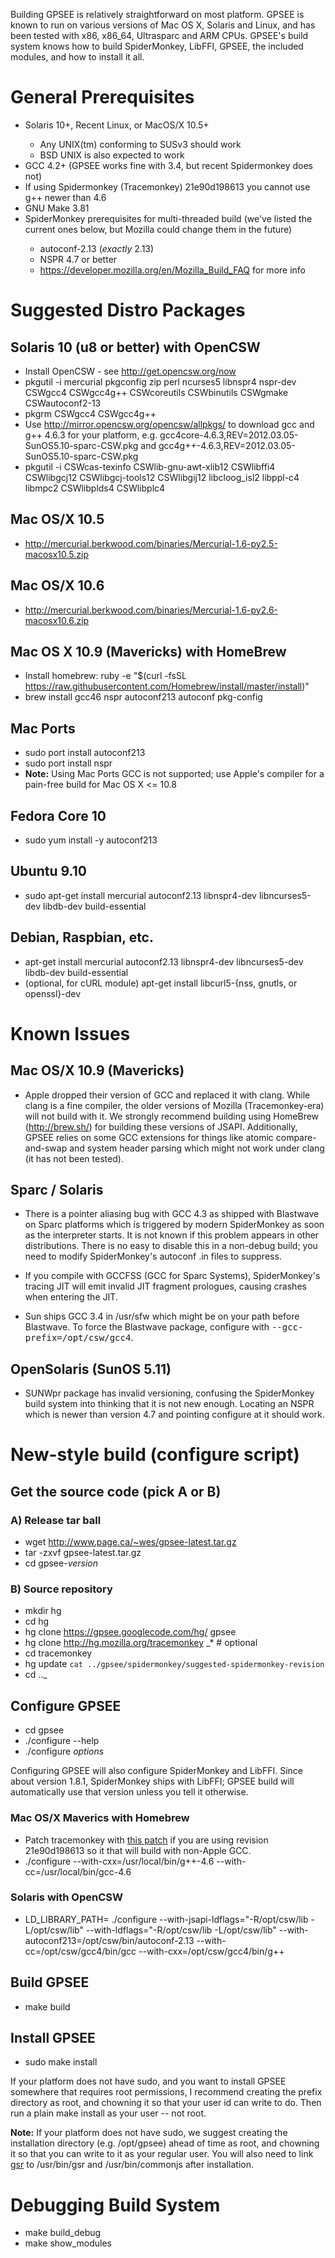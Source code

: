 Building GPSEE is relatively straightforward on most platform. GPSEE is known to run on various versions of Mac OS X, Solaris and Linux, and has been tested with x86, x86\_64, Ultrasparc and ARM CPUs.  GPSEE's build system knows how to build SpiderMonkey, LibFFI, GPSEE, the included modules, and how to install it all.

# General Prerequisites #
<ul>
<li>Solaris 10+, Recent Linux, or MacOS/X 10.5+</li>
<ul>
<li>Any UNIX(tm) conforming to SUSv3 should work</li>
<li>BSD UNIX is also expected to work</li>
</ul>
<li>GCC 4.2+ (GPSEE works fine with 3.4, but recent Spidermonkey does not)</li>
<li>If using Spidermonkey (Tracemonkey) 21e90d198613 you cannot use g++ newer than 4.6</li>
<li>GNU Make 3.81</li>
<li>SpiderMonkey prerequisites for multi-threaded build (we've listed the current ones below, but Mozilla could change them in the future)</li>
<ul>
<li>autoconf-2.13  (<i>exactly</i> 2.13)</li>
<li>NSPR 4.7 or better</li>
<li><a href='https://developer.mozilla.org/en/Mozilla_Build_FAQ'>https://developer.mozilla.org/en/Mozilla_Build_FAQ</a> for more info</li>
</ul>
</ul>

# Suggested Distro Packages #
## Solaris 10 (u8 or better) with OpenCSW ##
  * Install OpenCSW - see http://get.opencsw.org/now
  * pkgutil -i mercurial pkgconfig zip perl ncurses5 libnspr4 nspr-dev CSWgcc4 CSWgcc4g++ CSWcoreutils CSWbinutils CSWgmake CSWautoconf2-13
  * pkgrm CSWgcc4 CSWgcc4g++
  * Use http://mirror.opencsw.org/opencsw/allpkgs/ to download gcc and g++ 4.6.3 for your platform, e.g. gcc4core-4.6.3,REV=2012.03.05-SunOS5.10-sparc-CSW.pkg and gcc4g++-4.6.3,REV=2012.03.05-SunOS5.10-sparc-CSW.pkg
  * pkgutil -i CSWcas-texinfo CSWlib-gnu-awt-xlib12 CSWlibffi4 CSWlibgcj12 CSWlibgcj-tools12 CSWlibgij12 libcloog\_isl2 libppl-c4 libmpc2 CSWlibplds4 CSWlibplc4

## Mac OS/X 10.5 ##
  * http://mercurial.berkwood.com/binaries/Mercurial-1.6-py2.5-macosx10.5.zip

## Mac OS/X 10.6 ##
  * http://mercurial.berkwood.com/binaries/Mercurial-1.6-py2.6-macosx10.6.zip

## Mac OS X 10.9 (Mavericks) with HomeBrew ##
  * Install homebrew: ruby -e "$(curl -fsSL https://raw.githubusercontent.com/Homebrew/install/master/install)"
  * brew install gcc46 nspr autoconf213 autoconf pkg-config

## Mac Ports ##
  * sudo port install autoconf213
  * sudo port install nspr
  * **Note:** Using Mac Ports GCC is not supported; use Apple's compiler for a pain-free build for Mac OS X <= 10.8

## Fedora Core 10 ##
  * sudo yum install -y autoconf213

## Ubuntu 9.10 ##
  * sudo apt-get install mercurial autoconf2.13 libnspr4-dev libncurses5-dev libdb-dev build-essential

## Debian, Raspbian, etc. ##
  * apt-get install mercurial autoconf2.13 libnspr4-dev libncurses5-dev libdb-dev build-essential
  * (optional, for cURL module) apt-get install libcurl5-{nss, gnutls, or openssl}-dev

# Known Issues #
## Mac OS/X 10.9 (Mavericks) ##
  * Apple dropped their version of GCC and replaced it with clang.  While clang is a fine compiler, the older versions of Mozilla (Tracemonkey-era) will not build with it.  We strongly recommend building using HomeBrew (http://brew.sh/) for building these versions of JSAPI.  Additionally, GPSEE relies on some GCC extensions for things like atomic compare-and-swap and system header parsing which might not work under clang (it has not been tested).

## Sparc / Solaris ##
  * There is a pointer aliasing bug with GCC 4.3 as shipped with Blastwave on Sparc platforms which is triggered by modern SpiderMonkey as soon as the interpreter starts. It is not known if this problem appears in other distributions. There is no easy to disable this in a non-debug build; you need to modify SpiderMonkey's autoconf .in files to suppress.

  * If you compile with GCCFSS (GCC for Sparc Systems), SpiderMonkey's tracing JIT will emit invalid JIT fragment prologues, causing crashes when entering the JIT.

  * Sun ships GCC 3.4 in /usr/sfw which might be on your path before Blastwave. To force the Blastwave package, configure with <tt>--gcc-prefix=/opt/csw/gcc4</tt>.

## OpenSolaris (SunOS 5.11) ##
  * SUNWpr package has invalid versioning, confusing the SpiderMonkey build system into thinking that it is not new enough. Locating an NSPR which is newer than version 4.7 and pointing configure at it should work.

# New-style build (configure script) #
## Get the source code (pick A or B) ##
### A) Release tar ball ###
  * wget http://www.page.ca/~wes/gpsee-latest.tar.gz
  * tar -zxvf gpsee-latest.tar.gz
  * cd gpsee-_version_

### B) Source repository ###
  * mkdir hg
  * cd hg
  * hg clone https://gpsee.googlecode.com/hg/ gpsee
  * hg clone http://hg.mozilla.org/tracemonkey
_* # optional
  * cd tracemonkey
  * hg update `````cat ../gpsee/spidermonkey/suggested-spidermonkey-revision`````
  * cd .._

## Configure GPSEE ##
  * cd gpsee
  * ./configure --help
  * ./configure _options_

Configuring GPSEE will also configure SpiderMonkey and LibFFI.  Since about version 1.8.1, SpiderMonkey ships with LibFFI; GPSEE build will automatically use that version unless you tell it otherwise.

### Mac OS/X Maverics with Homebrew ###
  * Patch tracemonkey with [this patch](ApplePatch21e90d198613.md) if you are using revision 21e90d198613 so it that will build with non-Apple GCC.
  * ./configure --with-cxx=/usr/local/bin/g++-4.6 --with-cc=/usr/local/bin/gcc-4.6

### Solaris with OpenCSW ###
  * LD\_LIBRARY\_PATH= ./configure --with-jsapi-ldflags="-R/opt/csw/lib -L/opt/csw/lib" --with-ldflags="-R/opt/csw/lib -L/opt/csw/lib" --with-autoconf213=/opt/csw/bin/autoconf-2.13 --with-cc=/opt/csw/gcc4/bin/gcc --with-cxx=/opt/csw/gcc4/bin/g++

## Build GPSEE ##
  * make build

## Install GPSEE ##
  * sudo make install

If your platform does not have sudo, and you want to install GPSEE somewhere that requires root permissions, I recommend creating the prefix directory as root, and chowning it so that your user id can write to do. Then run a plain make install as your user -- not root.

**Note:** If your platform does not have sudo, we suggest creating the installation directory (e.g. /opt/gpsee) ahead of time as root, and chowning it so that you can write to it as your regular user. You will also need to link [gsr](GSR.md) to /usr/bin/gsr and /usr/bin/commonjs after installation.

# Debugging Build System #

  * make build\_debug
  * make show\_modules